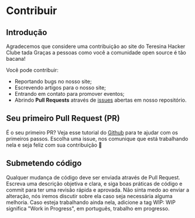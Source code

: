 # Contribuir

## Introdução
Agradecemos que considere uma contribuição ao site do Teresina Hacker Clube tada
Graças a pessoas como você a comunidade open source é tão bacana!

Você pode contribuir:
* Reportando bugs no nosso site;
* Escrevendo artigos para o nosso site;
* Entrando em contato para promover eventos;
* Abrindo **Pull Requests** através de [issues](https://github.com/teresinahc/teresinahc.github.io/issues) abertas em nosso repositório.

## Seu primeiro Pull Request (PR)

É o seu primeiro PR? Veja esse tutorial do [Github](https://firstcontributions.github.io/) para te ajudar com os primeiros passos. Escolha uma issue, nos comunique que está trabalhando nela e seja feliz com sua contribuição :clap:

## Submetendo código
Qualquer mudança de código deve ser enviada através de Pull Request. Escreva uma descrição objetiva e clara, e siga boas práticas de código e commit para ter uma revisão rápida e aprovada. Não sinta medo ao enviar a alteração, nós iremos discutir sobre ela caso seja necessária alguma melhoria. Caso esteja trabalhando ainda nela, adicione a tag WIP: WIP significa "Work in Progress", em português, trabalho em progresso.